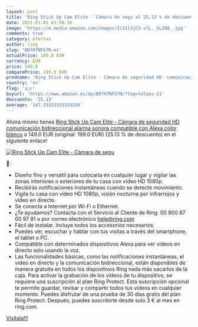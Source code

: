 ```yaml
---
layout: post
title: 'Ring Stick Up Cam Elite - Cámara de segu al 25.13 % de descuento'
date: 2021-01-01 01:58:18
image: 'https://m.media-amazon.com/images/I/31lJjCV-slL._SL200_.jpg'
comments: true
category: ofertas
author: ring
slug: 'B07H7NFG7N-es'
actualPrice: 149.0 EUR
currency: EUR
price: 149.0
comparePrice: 199.0 EUR
prodname: 'Ring Stick Up Cam Elite - Cámara de seguridad HD  comunicación bidireccional  alarma sonora  compatible con Alexa  color blanco'
country: 'es'
flag: '🇪🇸'
buyurl: 'https://www.amazon.es/dp/B07H7NFG7N/?tag=tolees-21'
descuento: '25.13'
average: '147.33333333333334'
---
```


Ahora mismo tienes [Ring Stick Up Cam Elite - Cámara de seguridad HD  comunicación bidireccional  alarma sonora  compatible con Alexa  color blanco](https://www.amazon.es/dp/B07H7NFG7N/?tag=tolees-21) a 149.0 EUR (original: 199.0 EUR) (25.13 %  de descuento) en el siguiente enlace!

[![Ring Stick Up Cam Elite - Cámara de segu](https://m.media-amazon.com/images/I/31lJjCV-slL._SL200_.jpg)](https://www.amazon.es/dp/B07H7NFG7N/?tag=tolees-21)

🔎:

- Diseño fino y versátil para colocarla en cualquier lugar y vigilar las zonas interiores o exteriores de tu casa con vídeo HD 1080p.
- Recibirás notificaciones instantáneas cuando se detecte movimiento.
- Vigila tu casa con vídeo HD 1080p, visión nocturna por infrarrojos y vídeo en directo.
- Se conecta a Internet por Wi-Fi o Ethernet.
- ¿Te ayudamos? Contacta con el Servicio al Cliente de Ring: 00 800 87 00 97 81 o por correo electrónico help@ring.com
- Fácil de instalar. Incluye todos los accesorios necesarios.
- Puedes ver, escuchar y hablar con tus visitas a través del smartphone, el tablet o PC.
- Compatible con determinados dispositivos Alexa para ver vídeos en directo solo usando la voz.
- Las funcionalidades básicas, como las notificaciones instantáneas, el vídeo en directo y la comunicación bidireccional, están disponibles de manera gratuita en todos los dispositivos Ring nada más sacarlos de la caja. Para activar la grabación de los vídeos de tu dispositivo, se requiere una suscripción al plan Ring Protect. Esta suscripción opcional te permite guardar, revisar y compartir todos tus vídeos en cualquier momento. Puedes disfrutar de una prueba de 30 días gratis del plan Ring Protect. Después, puedes suscribirte desde solo 3 € al mes en ring.com.

[Visítala!!!](https://www.amazon.es/dp/B07H7NFG7N/?tag=tolees-21)
